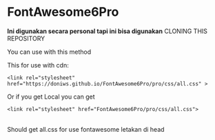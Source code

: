 # FontAwesome6Pro


**Ini digunakan secara personal tapi ini bisa digunakan**
CLONING THIS REPOSITORY

You can use with this method<br>

This for use with cdn:
<br>
```
<link rel="stylesheet" href="https://doniws.github.io/FontAwesome6Pro/pro/css/all.css" >
 ```

Or if you get Local you can get 
```
<link rel="stylesheet" href="FontAwesome6Pro/pro/css/all.css">
```
<br>
Should get all.css for use fontawesome
 letakan di head
